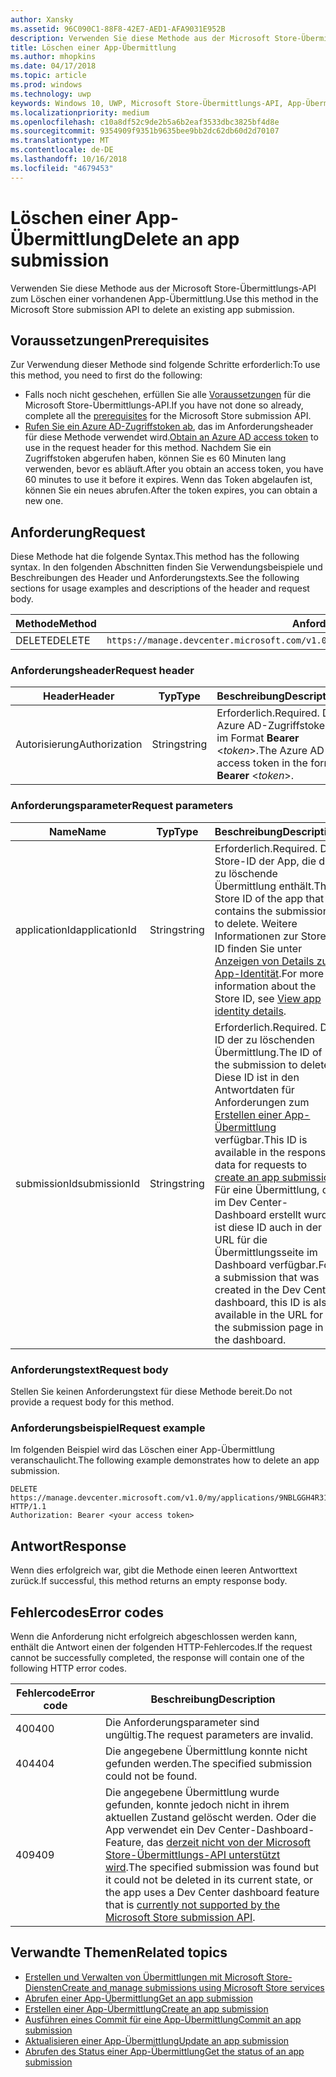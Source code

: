 ```yaml
---
author: Xansky
ms.assetid: 96C090C1-88F8-42E7-AED1-AFA9031E952B
description: Verwenden Sie diese Methode aus der Microsoft Store-Übermittlungs-API zum Löschen einer vorhandenen App-Übermittlung.
title: Löschen einer App-Übermittlung
ms.author: mhopkins
ms.date: 04/17/2018
ms.topic: article
ms.prod: windows
ms.technology: uwp
keywords: Windows 10, UWP, Microsoft Store-Übermittlungs-API, App-Übermittlung, löschen
ms.localizationpriority: medium
ms.openlocfilehash: c10a8df52c9de2b5a6b2eaf3533dbc3825bf4d8e
ms.sourcegitcommit: 9354909f9351b9635bee9bb2dc62db60d2d70107
ms.translationtype: MT
ms.contentlocale: de-DE
ms.lasthandoff: 10/16/2018
ms.locfileid: "4679453"
---
```

# <a name="delete-an-app-submission"></a><span data-ttu-id="69ac4-104">Löschen einer App-Übermittlung</span><span class="sxs-lookup"><span data-stu-id="69ac4-104">Delete an app submission</span></span>

<span data-ttu-id="69ac4-105">Verwenden Sie diese Methode aus der Microsoft Store-Übermittlungs-API zum Löschen einer vorhandenen App-Übermittlung.</span><span class="sxs-lookup"><span data-stu-id="69ac4-105">Use this method in the Microsoft Store submission API to delete an existing app submission.</span></span>

## <a name="prerequisites"></a><span data-ttu-id="69ac4-106">Voraussetzungen</span><span class="sxs-lookup"><span data-stu-id="69ac4-106">Prerequisites</span></span>

<span data-ttu-id="69ac4-107">Zur Verwendung dieser Methode sind folgende Schritte erforderlich:</span><span class="sxs-lookup"><span data-stu-id="69ac4-107">To use this method, you need to first do the following:</span></span>

* <span data-ttu-id="69ac4-108">Falls noch nicht geschehen, erfüllen Sie alle [Voraussetzungen](create-and-manage-submissions-using-windows-store-services.md#prerequisites) für die Microsoft Store-Übermittlungs-API.</span><span class="sxs-lookup"><span data-stu-id="69ac4-108">If you have not done so already, complete all the [prerequisites](create-and-manage-submissions-using-windows-store-services.md#prerequisites) for the Microsoft Store submission API.</span></span>
* <span data-ttu-id="69ac4-109">[Rufen Sie ein Azure AD-Zugriffstoken ab](create-and-manage-submissions-using-windows-store-services.md#obtain-an-azure-ad-access-token), das im Anforderungsheader für diese Methode verwendet wird.</span><span class="sxs-lookup"><span data-stu-id="69ac4-109">[Obtain an Azure AD access token](create-and-manage-submissions-using-windows-store-services.md#obtain-an-azure-ad-access-token) to use in the request header for this method.</span></span> <span data-ttu-id="69ac4-110">Nachdem Sie ein Zugriffstoken abgerufen haben, können Sie es 60 Minuten lang verwenden, bevor es abläuft.</span><span class="sxs-lookup"><span data-stu-id="69ac4-110">After you obtain an access token, you have 60 minutes to use it before it expires.</span></span> <span data-ttu-id="69ac4-111">Wenn das Token abgelaufen ist, können Sie ein neues abrufen.</span><span class="sxs-lookup"><span data-stu-id="69ac4-111">After the token expires, you can obtain a new one.</span></span>

## <a name="request"></a><span data-ttu-id="69ac4-112">Anforderung</span><span class="sxs-lookup"><span data-stu-id="69ac4-112">Request</span></span>

<span data-ttu-id="69ac4-113">Diese Methode hat die folgende Syntax.</span><span class="sxs-lookup"><span data-stu-id="69ac4-113">This method has the following syntax.</span></span> <span data-ttu-id="69ac4-114">In den folgenden Abschnitten finden Sie Verwendungsbeispiele und Beschreibungen des Header und Anforderungstexts.</span><span class="sxs-lookup"><span data-stu-id="69ac4-114">See the following sections for usage examples and descriptions of the header and request body.</span></span>

| <span data-ttu-id="69ac4-115">Methode</span><span class="sxs-lookup"><span data-stu-id="69ac4-115">Method</span></span> | <span data-ttu-id="69ac4-116">Anforderungs-URI</span><span class="sxs-lookup"><span data-stu-id="69ac4-116">Request URI</span></span>                                                      |
|--------|------------------------------------------------------------------|
| <span data-ttu-id="69ac4-117">DELETE</span><span class="sxs-lookup"><span data-stu-id="69ac4-117">DELETE</span></span>    | ```https://manage.devcenter.microsoft.com/v1.0/my/applications/{applicationId}/submissions/{submissionId}``` |


### <a name="request-header"></a><span data-ttu-id="69ac4-118">Anforderungsheader</span><span class="sxs-lookup"><span data-stu-id="69ac4-118">Request header</span></span>

| <span data-ttu-id="69ac4-119">Header</span><span class="sxs-lookup"><span data-stu-id="69ac4-119">Header</span></span>        | <span data-ttu-id="69ac4-120">Typ</span><span class="sxs-lookup"><span data-stu-id="69ac4-120">Type</span></span>   | <span data-ttu-id="69ac4-121">Beschreibung</span><span class="sxs-lookup"><span data-stu-id="69ac4-121">Description</span></span>                                                                 |
|---------------|--------|-----------------------------------------------------------------------------|
| <span data-ttu-id="69ac4-122">Autorisierung</span><span class="sxs-lookup"><span data-stu-id="69ac4-122">Authorization</span></span> | <span data-ttu-id="69ac4-123">String</span><span class="sxs-lookup"><span data-stu-id="69ac4-123">string</span></span> | <span data-ttu-id="69ac4-124">Erforderlich.</span><span class="sxs-lookup"><span data-stu-id="69ac4-124">Required.</span></span> <span data-ttu-id="69ac4-125">Das Azure AD-Zugriffstoken im Format **Bearer** &lt;*token*&gt;.</span><span class="sxs-lookup"><span data-stu-id="69ac4-125">The Azure AD access token in the form **Bearer** &lt;*token*&gt;.</span></span> |


### <a name="request-parameters"></a><span data-ttu-id="69ac4-126">Anforderungsparameter</span><span class="sxs-lookup"><span data-stu-id="69ac4-126">Request parameters</span></span>

| <span data-ttu-id="69ac4-127">Name</span><span class="sxs-lookup"><span data-stu-id="69ac4-127">Name</span></span>        | <span data-ttu-id="69ac4-128">Typ</span><span class="sxs-lookup"><span data-stu-id="69ac4-128">Type</span></span>   | <span data-ttu-id="69ac4-129">Beschreibung</span><span class="sxs-lookup"><span data-stu-id="69ac4-129">Description</span></span>                                                                 |
|---------------|--------|-----------------------------------------------------------------------------|
| <span data-ttu-id="69ac4-130">applicationId</span><span class="sxs-lookup"><span data-stu-id="69ac4-130">applicationId</span></span> | <span data-ttu-id="69ac4-131">String</span><span class="sxs-lookup"><span data-stu-id="69ac4-131">string</span></span> | <span data-ttu-id="69ac4-132">Erforderlich.</span><span class="sxs-lookup"><span data-stu-id="69ac4-132">Required.</span></span> <span data-ttu-id="69ac4-133">Die Store-ID der App, die die zu löschende Übermittlung enthält.</span><span class="sxs-lookup"><span data-stu-id="69ac4-133">The Store ID of the app that contains the submission to delete.</span></span> <span data-ttu-id="69ac4-134">Weitere Informationen zur Store-ID finden Sie unter [Anzeigen von Details zur App-Identität](https://msdn.microsoft.com/windows/uwp/publish/view-app-identity-details).</span><span class="sxs-lookup"><span data-stu-id="69ac4-134">For more information about the Store ID, see [View app identity details](https://msdn.microsoft.com/windows/uwp/publish/view-app-identity-details).</span></span>  |
| <span data-ttu-id="69ac4-135">submissionId</span><span class="sxs-lookup"><span data-stu-id="69ac4-135">submissionId</span></span> | <span data-ttu-id="69ac4-136">String</span><span class="sxs-lookup"><span data-stu-id="69ac4-136">string</span></span> | <span data-ttu-id="69ac4-137">Erforderlich.</span><span class="sxs-lookup"><span data-stu-id="69ac4-137">Required.</span></span> <span data-ttu-id="69ac4-138">Die ID der zu löschenden Übermittlung.</span><span class="sxs-lookup"><span data-stu-id="69ac4-138">The ID of the submission to delete.</span></span> <span data-ttu-id="69ac4-139">Diese ID ist in den Antwortdaten für Anforderungen zum [Erstellen einer App-Übermittlung](create-an-app-submission.md) verfügbar.</span><span class="sxs-lookup"><span data-stu-id="69ac4-139">This ID is available in the response data for requests to [create an app submission](create-an-app-submission.md).</span></span> <span data-ttu-id="69ac4-140">Für eine Übermittlung, die im Dev Center-Dashboard erstellt wurde, ist diese ID auch in der URL für die Übermittlungsseite im Dashboard verfügbar.</span><span class="sxs-lookup"><span data-stu-id="69ac4-140">For a submission that was created in the Dev Center dashboard, this ID is also available in the URL for the submission page in the dashboard.</span></span>  |


### <a name="request-body"></a><span data-ttu-id="69ac4-141">Anforderungstext</span><span class="sxs-lookup"><span data-stu-id="69ac4-141">Request body</span></span>

<span data-ttu-id="69ac4-142">Stellen Sie keinen Anforderungstext für diese Methode bereit.</span><span class="sxs-lookup"><span data-stu-id="69ac4-142">Do not provide a request body for this method.</span></span>


### <a name="request-example"></a><span data-ttu-id="69ac4-143">Anforderungsbeispiel</span><span class="sxs-lookup"><span data-stu-id="69ac4-143">Request example</span></span>

<span data-ttu-id="69ac4-144">Im folgenden Beispiel wird das Löschen einer App-Übermittlung veranschaulicht.</span><span class="sxs-lookup"><span data-stu-id="69ac4-144">The following example demonstrates how to delete an app submission.</span></span>

```
DELETE https://manage.devcenter.microsoft.com/v1.0/my/applications/9NBLGGH4R315/submissions/1152921504621243610 HTTP/1.1
Authorization: Bearer <your access token>
```

## <a name="response"></a><span data-ttu-id="69ac4-145">Antwort</span><span class="sxs-lookup"><span data-stu-id="69ac4-145">Response</span></span>

<span data-ttu-id="69ac4-146">Wenn dies erfolgreich war, gibt die Methode einen leeren Antworttext zurück.</span><span class="sxs-lookup"><span data-stu-id="69ac4-146">If successful, this method returns an empty response body.</span></span>

## <a name="error-codes"></a><span data-ttu-id="69ac4-147">Fehlercodes</span><span class="sxs-lookup"><span data-stu-id="69ac4-147">Error codes</span></span>

<span data-ttu-id="69ac4-148">Wenn die Anforderung nicht erfolgreich abgeschlossen werden kann, enthält die Antwort einen der folgenden HTTP-Fehlercodes.</span><span class="sxs-lookup"><span data-stu-id="69ac4-148">If the request cannot be successfully completed, the response will contain one of the following HTTP error codes.</span></span>

| <span data-ttu-id="69ac4-149">Fehlercode</span><span class="sxs-lookup"><span data-stu-id="69ac4-149">Error code</span></span> |  <span data-ttu-id="69ac4-150">Beschreibung</span><span class="sxs-lookup"><span data-stu-id="69ac4-150">Description</span></span>   |
|--------|------------------|
| <span data-ttu-id="69ac4-151">400</span><span class="sxs-lookup"><span data-stu-id="69ac4-151">400</span></span>  | <span data-ttu-id="69ac4-152">Die Anforderungsparameter sind ungültig.</span><span class="sxs-lookup"><span data-stu-id="69ac4-152">The request parameters are invalid.</span></span> |
| <span data-ttu-id="69ac4-153">404</span><span class="sxs-lookup"><span data-stu-id="69ac4-153">404</span></span>  | <span data-ttu-id="69ac4-154">Die angegebene Übermittlung konnte nicht gefunden werden.</span><span class="sxs-lookup"><span data-stu-id="69ac4-154">The specified submission could not be found.</span></span> |
| <span data-ttu-id="69ac4-155">409</span><span class="sxs-lookup"><span data-stu-id="69ac4-155">409</span></span>  | <span data-ttu-id="69ac4-156">Die angegebene Übermittlung wurde gefunden, konnte jedoch nicht in ihrem aktuellen Zustand gelöscht werden. Oder die App verwendet ein Dev Center-Dashboard-Feature, das [derzeit nicht von der Microsoft Store-Übermittlungs-API unterstützt wird](create-and-manage-submissions-using-windows-store-services.md#not_supported).</span><span class="sxs-lookup"><span data-stu-id="69ac4-156">The specified submission was found but it could not be deleted in its current state, or the app uses a Dev Center dashboard feature that is [currently not supported by the Microsoft Store submission API](create-and-manage-submissions-using-windows-store-services.md#not_supported).</span></span> |


## <a name="related-topics"></a><span data-ttu-id="69ac4-157">Verwandte Themen</span><span class="sxs-lookup"><span data-stu-id="69ac4-157">Related topics</span></span>

* [<span data-ttu-id="69ac4-158">Erstellen und Verwalten von Übermittlungen mit Microsoft Store-Diensten</span><span class="sxs-lookup"><span data-stu-id="69ac4-158">Create and manage submissions using Microsoft Store services</span></span>](create-and-manage-submissions-using-windows-store-services.md)
* [<span data-ttu-id="69ac4-159">Abrufen einer App-Übermittlung</span><span class="sxs-lookup"><span data-stu-id="69ac4-159">Get an app submission</span></span>](get-an-app-submission.md)
* [<span data-ttu-id="69ac4-160">Erstellen einer App-Übermittlung</span><span class="sxs-lookup"><span data-stu-id="69ac4-160">Create an app submission</span></span>](create-an-app-submission.md)
* [<span data-ttu-id="69ac4-161">Ausführen eines Commit für eine App-Übermittlung</span><span class="sxs-lookup"><span data-stu-id="69ac4-161">Commit an app submission</span></span>](commit-an-app-submission.md)
* [<span data-ttu-id="69ac4-162">Aktualisieren einer App-Übermittlung</span><span class="sxs-lookup"><span data-stu-id="69ac4-162">Update an app submission</span></span>](update-an-app-submission.md)
* [<span data-ttu-id="69ac4-163">Abrufen des Status einer App-Übermittlung</span><span class="sxs-lookup"><span data-stu-id="69ac4-163">Get the status of an app submission</span></span>](get-status-for-an-app-submission.md)
